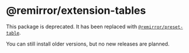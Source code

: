 # @remirror/extension-tables

This package is deprecated. It has been replaced with
[`@remirror/preset-table`](https://www.npmjs.com/package/@remirror/preset-table).

You can still install older versions, but no new releases are planned.
